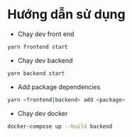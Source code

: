 # Hướng dẫn sử dụng

- Chạy dev front end

```bash
yarn frontend start
```

- Chạy dev backend

```bash
yarn backend start
```

- Add package dependencies

```bash
yarn <frontend|backend> add <package>
```

- Chạy dev docker

```bash
docker-compose up --build backend
```